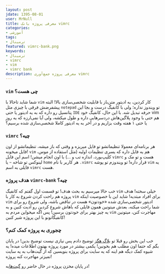 ```yaml
---    
layout: post
jdate: 1395-08-01
user: MrNull
title: معرفی پروژه بانک vimrc
categories:
- آموزشی
tags:
- ترمینال
featured: vimrc-bank.png          
keywords:
- ترمینال
- vimrc
- vim
- vimrc bank
description: معرفی پروژه جمع‌آوری vimrc
---
```


### `vim` چی هست؟
شما شاید تاحالا با `vim` کار کردین، یه ادیتور متن‌باز با قابلیت شخصی‌سازی بالا! البته پیشفرضش فرقی با چیزی مثل `notepad` تو ویندوز نداره؛ ولی با کانفیگ درست و بجا این پتانسیل رو داره که به یه ادیتور یا حتی `IDE` حرفه تبدیل شه. با این حال، کانفیگ خود vim هم حتی با وجود پلاگین‌هاش دردسرهایی داره و طول میکشه، ولی آیا نمی‌ارزه که یه روز یا حتی ۱ هفته وقت بزاریم و در آخر به یه ادیتور کاملا شخصی‌سازی شده برسیم؟

### `vimrc` چیه؟
هر برنامه‌ای معمولا تنظیماتشو تو فایل میریزه و وقتی که باز میشه، تنظیماتشو از اون فایل میخونه! `vim` هم یه فایل داره که یسری تنظیمات اولیه (مثل استفاده از موس، کلیپ‌بورد، اندازه تب و ...) با اون انجام میشن! اسم این فایل `vimrc` هست و تو مک و لینوکس تو شاخه `~` یا `home` هر کاربر با نام `.vimrc` قرار داره! تو ویندوزم تو پوشه `vim` یه فایلی به اسم `vimrc` هست. 

### هدف پروژه `vimrc-bank` چیه؟
خب حالا میرسیم به بحث هدف! تو قسمت اول گفتم که کانفیگ `vim` خیلی سخته! هدف پروژه هم راحت کردن شروع به کار با `vim` برای افراد مبتدیه! شاید این با خصوصیت اینکه `vim` ادیتور شخصی‌سازی شده «خودتون» هست در تناقض باشه، ولی شروع رو برای شما راحت میکنه، بعدش میتونین همون فایلی که باهاش شروع کردین رو ادیت کنین و به یه چیز بهتر برای خودتون برسین! پس اگه میخواین مردم به `vim` مهاجرت کنن، میتونین کانفیگاتونو با این پروژه شیر کنین!

### چجوری به پروژه کمک کنم؟
خب این بخش رو قبلا تو [بلاگ هگز](https://hexlinux.ir/2016/10/06/vimrc-bank/) توضیح دادم پس نیازی نیست توضیح بدین! در پایان بگم که حتما اون مطلب هم بخونین! یکمی بیشتر در مورد پروژه بهتون اطلاعات میده!
یه شیوه کمک دیگه هم اینه که یه سایت برای پروژه بنویسین که از گیت‌هاب به یه سایت تمیزتر مهاجرت کنه پروژه!

در پایان مخزن پروژه در حال حاضر رو [گیت‌هاب](https://github.com/Mr0Null/vimrc-bank)ه!
